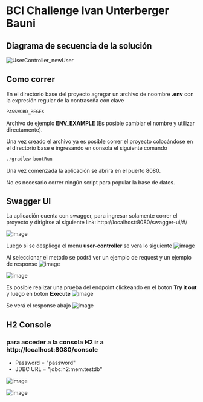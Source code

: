 # BCI Challenge Ivan Unterberger Bauni

## Diagrama de secuencia de la solución

![UserController_newUser](https://github.com/iunter/bci-challenge/assets/18707501/162d0611-e373-45e7-a1b1-a87b0b02054c)


## Como correr
En el directorio base del proyecto agregar un archivo de noombre **.env** con la expresión
regular de la contraseña con clave 
``` powershell
PASSWORD_REGEX
```
Archivo de ejemplo **ENV_EXAMPLE** (Es posible cambiar el nombre y 
utilizar directamente).

Una vez creado el archivo ya es posible correr el proyecto colocándose en el
directorio base e ingresando en consola el siguiente comando
``` powershell
./gradlew bootRun
```
Una vez comenzada la aplicación se abrirá en el puerto 8080.

No es necesario correr ningún script para popular la base de datos.

## Swagger UI
La aplicación cuenta con swagger, para ingresar solamente correr el proyecto
y dirigirse al siguiente link: http://localhost:8080/swagger-ui/#/

![image](https://github.com/iunter/bci-challenge/assets/18707501/c145e677-09e7-4b94-bb50-b128beb70b3b)

Luego si se despliega el menu **user-controller** se vera lo siguiente
![image](https://github.com/iunter/bci-challenge/assets/18707501/91617058-260b-4937-b49a-2a926da14b7e)

Al seleccionar el metodo se podrá ver un ejemplo de request y un ejemplo de response
![image](https://github.com/iunter/bci-challenge/assets/18707501/6cc5f5af-d567-499e-85ed-535080119e39)

![image](https://github.com/iunter/bci-challenge/assets/18707501/9bccd9b9-f9fa-4f7c-a082-ffd6238f96e6)

Es posible realizar una prueba del endpoint clickeando en el boton **Try it out** y luego en boton **Execute**
![image](https://github.com/iunter/bci-challenge/assets/18707501/c2354131-9d10-4b72-a179-7d9ff0fc7daa)

Se verá el response abajo
![image](https://github.com/iunter/bci-challenge/assets/18707501/570e8220-2f05-4fe8-891a-6fe0c97ca297)


## H2 Console
### para acceder a la consola H2 ir a http://localhost:8080/console
- Password = "password"
- JDBC URL = "jdbc:h2:mem:testdb"
  
![image](https://github.com/iunter/bci-challenge/assets/18707501/e1962b84-c351-4c4f-ba33-a97f5c579258)

![image](https://github.com/iunter/bci-challenge/assets/18707501/64bc3730-f8ca-407b-94ab-a27c114455c1)
